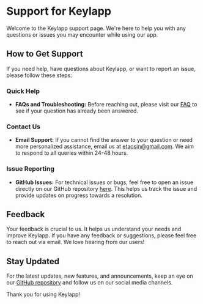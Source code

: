 # Support for Keylapp

Welcome to the Keylapp support page. We're here to help you with any questions or issues you may encounter while using our app.

## How to Get Support
If you need help, have questions about Keylapp, or want to report an issue, please follow these steps:

### Quick Help
- **FAQs and Troubleshooting:** Before reaching out, please visit our [FAQ](https://github.com/KuuuGR/Keylapp/blob/main/FAQ.md) to see if your question has already been answered.

### Contact Us
- **Email Support:** If you cannot find the answer to your question or need more personalized assistance, email us at [etaosin@gmail.com](mailto:etaosin@gmail.com). We aim to respond to all queries within 24-48 hours.

### Issue Reporting
- **GitHub Issues:** For technical issues or bugs, feel free to open an issue directly on our GitHub repository [here](https://github.com/KuuuGR/Keylapp/issues). This helps us track the issue and provide updates on progress towards a resolution.

## Feedback
Your feedback is crucial to us. It helps us understand your needs and improve Keylapp. If you have any feedback or suggestions, please feel free to reach out via email. We love hearing from our users!

## Stay Updated
For the latest updates, new features, and announcements, keep an eye on our [GitHub repository](https://github.com/KuuuGR/Keylapp) and follow us on our social media channels.

Thank you for using Keylapp!
